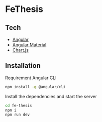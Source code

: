 # FeThesis

## Tech

- [Angular](https://angular.io/)
- [Angular Material](https://material.angular.io/)
- [Chart.js](https://www.chartjs.org/)

## Installation

Requirement Angular CLI

```sh
npm install -g @angular/cli
```

Install the dependencies and start the server

```sh
cd fe-thesis
npm i
npm run dev
```